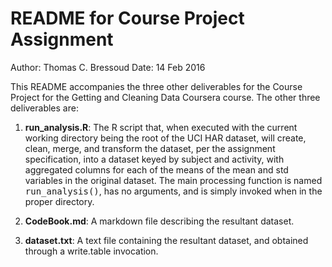 
# README for Course Project Assignment

Author: Thomas C. Bressoud
Date: 14 Feb 2016

This README accompanies the three other deliverables for the Course Project for the Getting and Cleaning Data Coursera course.  The other three deliverables are:

1. **run_analysis.R**: The R script that, when executed with the current working directory being the root of the UCI HAR dataset, will create, clean, merge, and transform the dataset, per the assignment specification, into a dataset keyed by subject and activity, with aggregated columns for each of the means of the mean and std variables in the original dataset.
The main processing function is named <tt>run\_analysis()</tt>, has no arguments, and is simply invoked when in the proper directory.

2. **CodeBook.md**: A markdown file describing the resultant dataset.

3. **dataset.txt**: A text file containing the resultant dataset, and obtained through a write.table invocation.